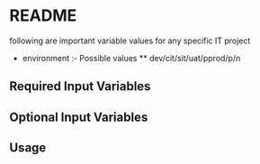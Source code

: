 # README #
following are important variable values for any specific IT project

* environment :- Possible values 
** dev/cit/sit/uat/pprod/p/n

## Required Input Variables ##

## Optional Input Variables ##


## Usage ##